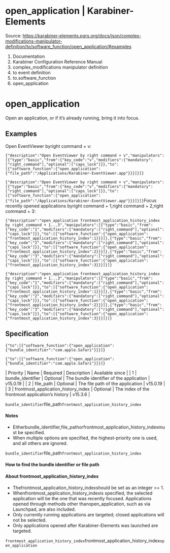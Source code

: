 # open_application | Karabiner-Elements

Source: https://karabiner-elements.pqrs.org/docs/json/complex-modifications-manipulator-definition/to/software_function/open_application/#examples

1. Documentation
1. Karabiner Configuration Reference Manual
1. complex_modifications manipulator definition
1. to event definition
1. to.software_function
1. open_application

# open_application

Open an application, or if it’s already running, bring it into focus.

## Examples

Open EventViewer byright command + v:

`
{"description":"Open EventViewer by right command + v","manipulators":[{"type":"basic","from":{"key_code":"v","modifiers":{"mandatory":["right_command"],"optional":["caps_lock"]}},"to":[{"software_function":{"open_application":{"file_path":"/Applications/Karabiner-EventViewer.app"}}}]}]}
`

`{"description":"Open EventViewer by right command + v","manipulators":[{"type":"basic","from":{"key_code":"v","modifiers":{"mandatory":["right_command"],"optional":["caps_lock"]}},"to":[{"software_function":{"open_application":{"file_path":"/Applications/Karabiner-EventViewer.app"}}}]}]}`Focus recently opened applications byright command + 1,right command + 2,right command + 3:

`
{"description":"open_application frontmost_application_history_index by right_command + 1...3","manipulators":[{"type":"basic","from":{"key_code":"1","modifiers":{"mandatory":["right_command"],"optional":["caps_lock"]}},"to":[{"software_function":{"open_application":{"frontmost_application_history_index":1}}}]},{"type":"basic","from":{"key_code":"2","modifiers":{"mandatory":["right_command"],"optional":["caps_lock"]}},"to":[{"software_function":{"open_application":{"frontmost_application_history_index":2}}}]},{"type":"basic","from":{"key_code":"3","modifiers":{"mandatory":["right_command"],"optional":["caps_lock"]}},"to":[{"software_function":{"open_application":{"frontmost_application_history_index":3}}}]}]}
`

`{"description":"open_application frontmost_application_history_index by right_command + 1...3","manipulators":[{"type":"basic","from":{"key_code":"1","modifiers":{"mandatory":["right_command"],"optional":["caps_lock"]}},"to":[{"software_function":{"open_application":{"frontmost_application_history_index":1}}}]},{"type":"basic","from":{"key_code":"2","modifiers":{"mandatory":["right_command"],"optional":["caps_lock"]}},"to":[{"software_function":{"open_application":{"frontmost_application_history_index":2}}}]},{"type":"basic","from":{"key_code":"3","modifiers":{"mandatory":["right_command"],"optional":["caps_lock"]}},"to":[{"software_function":{"open_application":{"frontmost_application_history_index":3}}}]}]}`
## Specification

`
{"to":[{"software_function":{"open_application":{"bundle_identifier":"com.apple.Safari"}}}]}
`

`{"to":[{"software_function":{"open_application":{"bundle_identifier":"com.apple.Safari"}}}]}`

| Priority | Name | Required | Description | Available since |
| 1 | bundle_identifier | Optional | The bundle identifier of the application | v15.0.19 |
| 2 | file_path | Optional | The file path of the application | v15.0.19 |
| 3 | frontmost_application_history_index | Optional | The index of the frontmost application’s history | v15.3.6 |

`bundle_identifier`file_path`frontmost_application_history_index`
#### Notes

- Eitherbundle_identifier,file_pathorfrontmost_application_history_indexmust be specified.
- When multiple options are specified, the highest-priority one is used, and all others are ignored.

`bundle_identifier`file_path`frontmost_application_history_index`
#### How to find the bundle identifier or file path

#### About frontmost_application_history_index

- Thefrontmost_application_history_indexshould be set as an integer >= 1.
- Whenfrontmost_application_history_indexis specified, the selected application will be the one that was recently focused.
Applications opened through methods other thanopen_application, such as via Launchpad, are also included.
- Only currently running applications are targeted; closed applications will not be selected.
- Only applications opened after Karabiner-Elements was launched are targeted.

`frontmost_application_history_index`frontmost_application_history_index`open_application`
